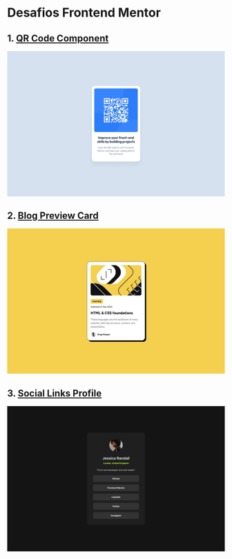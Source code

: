# Desafios Frontend Mentor

## 1. [QR Code Component](https://qr-code-component-mu-virid.vercel.app/)

![QR Code Component](./qr-code-component/public/desktop-design.jpg)

## 2. [Blog Preview Card](https://blog-preview-card-five-fawn.vercel.app/)

![Blog Preview Card](./blog-preview-card/public/desktop-design.jpg)

## 3. [Social Links Profile](https://social-links-profile-delta-seven.vercel.app/)

![Social Links Profile](./social-links-profile/public/desktop-design.jpg)
